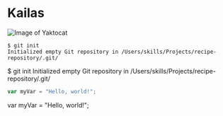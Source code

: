 # Kailas
![Image of Yaktocat](https://encrypted-tbn0.gstatic.com/images?q=tbn:ANd9GcRjYSMQJToE4z85CJF5Zuey5tWS6FfapjEKMA&s)

```
$ git init
Initialized empty Git repository in /Users/skills/Projects/recipe-repository/.git/
```
$ git init
Initialized empty Git repository in /Users/skills/Projects/recipe-repository/.git/

``` javascript
var myVar = "Hello, world!";
```
var myVar = "Hello, world!";
